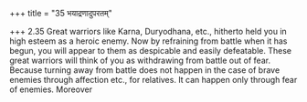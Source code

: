 +++
title = "35 भयाद्रणादुपरतम्"

+++
2.35 Great warriors like Karna, Duryodhana, etc., hitherto held you in high esteem as a heroic enemy. Now by refraining from battle when it has begun, you will appear to them as despicable and easily defeatable.
These great warriors will think of you as withdrawing from battle out of fear. Because turning away from battle does not happen in the case of brave enemies through affection etc., for relatives. It can happen only through fear of enemies. Moreover
